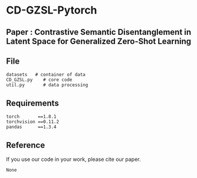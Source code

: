 # CD-GZSL-Pytorch 
## Paper : Contrastive Semantic Disentanglement in Latent Space for Generalized Zero-Shot Learning

## File
```
datasets   # container of data  
CD_GZSL.py    # core code  
util.py       # data processing

```
## Requirements
```
torch       ==1.8.1
torchvision ==0.11.2
pandas      ==1.3.4
```
## Reference
If you use our code in your work, please cite our paper.
```
None
```
